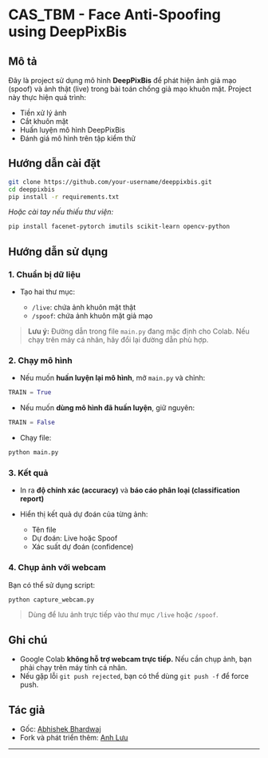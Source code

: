 # CAS\_TBM - Face Anti-Spoofing using DeepPixBis

## Mô tả

Đây là project sử dụng mô hình **DeepPixBis** để phát hiện ảnh giả mạo (spoof) và ảnh thật (live) trong bài toán chống giả mạo khuôn mặt.
Project này thực hiện quá trình:

* Tiền xử lý ảnh
* Cắt khuôn mặt
* Huấn luyện mô hình DeepPixBis
* Đánh giá mô hình trên tập kiểm thử

## Hướng dẫn cài đặt

```bash
git clone https://github.com/your-username/deeppixbis.git
cd deeppixbis
pip install -r requirements.txt
```

*Hoặc cài tay nếu thiếu thư viện:*

```bash
pip install facenet-pytorch imutils scikit-learn opencv-python
```

## Hướng dẫn sử dụng

### 1. Chuẩn bị dữ liệu

* Tạo hai thư mục:

  * `/live`: chứa ảnh khuôn mặt thật
  * `/spoof`: chứa ảnh khuôn mặt giả mạo

> **Lưu ý:** Đường dẫn trong file `main.py` đang mặc định cho Colab. Nếu chạy trên máy cá nhân, hãy đổi lại đường dẫn phù hợp.

### 2. Chạy mô hình

* Nếu muốn **huấn luyện lại mô hình**, mở `main.py` và chỉnh:

```python
TRAIN = True
```

* Nếu muốn **dùng mô hình đã huấn luyện**, giữ nguyên:

```python
TRAIN = False
```

* Chạy file:

```bash
python main.py
```

### 3. Kết quả

* In ra **độ chính xác (accuracy)** và **báo cáo phân loại (classification report)**
* Hiển thị kết quả dự đoán của từng ảnh:

  * Tên file
  * Dự đoán: Live hoặc Spoof
  * Xác suất dự đoán (confidence)

### 4. Chụp ảnh với webcam

Bạn có thể sử dụng script:

```bash
python capture_webcam.py
```

> Dùng để lưu ảnh trực tiếp vào thư mục `/live` hoặc `/spoof`.

## Ghi chú

* Google Colab **không hỗ trợ webcam trực tiếp.** Nếu cần chụp ảnh, bạn phải chạy trên máy tính cá nhân.
* Nếu gặp lỗi `git push rejected`, bạn có thể dùng `git push -f` để force push.

## Tác giả

* Gốc: [Abhishek Bhardwaj](https://github.com/AbhishekBhardwaj123)
* Fork và phát triển thêm: [Anh Lưu]([https://github.com/your-username](https://github.com/anhluufromVietnam/deeppixbis/))

---
